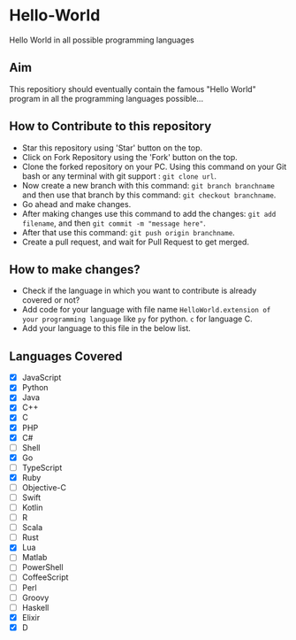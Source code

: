 # Hello-World
Hello World in all possible programming languages

## Aim
This repositiory should eventually contain the famous "Hello World" program in all the programming languages possible...

## How to Contribute to this repository

- Star this repository using 'Star' button on the top.
- Click on Fork Repository using the 'Fork' button on the top.
- Clone the forked repository on your PC. Using this command on your Git bash or any terminal with git support : ``` git clone url ```.
- Now create a new branch with this command: ``` git branch branchname ``` and then use that branch by this command: ``` git checkout branchname ```.
- Go ahead and make changes.
- After making changes use this command to add the changes: ``` git add filename ```, and then ``` git commit -m "message here" ```.
- After that use this command: ``` git push origin branchname ```.
- Create a pull request, and wait for Pull Request to get merged.

## How to make changes?

- Check if the language in which you want to contribute is already covered or not?
- Add code for your language with file name `HelloWorld.extension of your programming language` like `py` for python. `c` for language C.
- Add your language to this file in the below list.

## Languages Covered

- [x] JavaScript
- [x] Python
- [x] Java	
- [x] C++		
- [x] C		
- [x] PHP		
- [x] C#		
- [ ] Shell
- [x] Go
- [ ] TypeScript
- [x] Ruby	
- [ ] Objective-C	
- [ ] Swift	
- [ ] Kotlin	
- [ ] R	
- [ ] Scala	
- [ ] Rust	
- [x] Lua	
- [ ] Matlab	
- [ ] PowerShell	
- [ ] CoffeeScript
- [ ] Perl	
- [ ] Groovy	
- [ ] Haskell
- [x] Elixir
- [x] D
